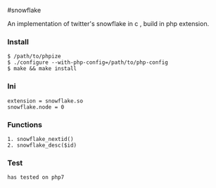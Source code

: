 #snowflake

An implementation of twitter's snowflake in c , build in php extension.

### Install
```
$ /path/to/phpize
$ ./configure --with-php-config=/path/to/php-config
$ make && make install
```

### Ini
```
extension = snowflake.so
snowflake.node = 0
```

### Functions
```
1. snowflake_nextid()
2. snowflake_desc($id)
```

### Test
```
has tested on php7

```